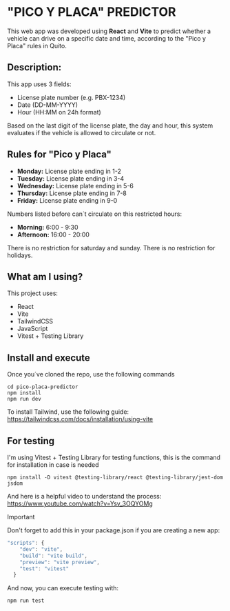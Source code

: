 # "PICO Y PLACA" PREDICTOR

This web app was developed using **React** and **Vite** to predict whether a vehicle can drive on a specific date and time, according to the "Pico y Placa" rules in Quito.

## Description:

This app uses 3 fields:

- License plate number (e.g. PBX-1234)
- Date (DD-MM-YYYY)
- Hour (HH:MM on 24h format)

Based on the last digit of the license plate, the day and hour, this system evaluates if the vehicle is allowed to circulate or not.

## Rules for "Pico y Placa"

- **Monday:** License plate ending in 1-2
- **Tuesday:** License plate ending in 3-4
- **Wednesday:** License plate ending in 5-6
- **Thursday:** License plate ending in 7-8
- **Friday:** License plate ending in 9-0

Numbers listed before can´t circulate on this restricted hours:

- **Morning:** 6:00 - 9:30
- **Afternoon:** 16:00 - 20:00

There is no restriction for saturday and sunday.
There is no restriction for holidays.

## What am I using?

This project uses:

- React
- Vite
- TailwindCSS
- JavaScript
- Vitest + Testing Library

## Install and execute

Once you´ve cloned the repo, use the following commands

	cd pico-placa-predictor
	npm install
	npm run dev

To install Tailwind, use the following guide:
https://tailwindcss.com/docs/installation/using-vite

## For testing
I'm using Vitest + Testing Library for testing functions, this is the command for installation in case is needed

`npm install -D vitest @testing-library/react @testing-library/jest-dom jsdom`

And here is a helpful video to understand the process:
https://www.youtube.com/watch?v=Ysv_3OQYOMg

> [!IMPORTANT]
> Don't forget to add this in your package.json if you are creating a new app:
```javascript
"scripts": {
    "dev": "vite",
    "build": "vite build",
    "preview": "vite preview",
    "test": "vitest"
  }
```


And now, you can execute testing with:

`npm run test`
